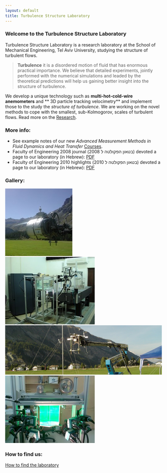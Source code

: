 ```yaml
---
layout: default
title: Turbulence Structure Laboratory
---
```


### Welcome to the Turbulence Structure Laboratory

Turbulence Structure Laboratory is a research laboratory at the School of Mechanical Engineering, Tel Aviv University, studying the structure of turbulent flows. 

> **Turbulence** it is a disordered motion of fluid that has enormous practical importance. We believe that detailed experiments, jointly performed with the numerical simulations and leaded by the theoretical predictions will help us gaining better insight into the structure of turbulence. 


We develop a unique technology such as **multi-hot-cold-wire anemometers** and ** 3D particle tracking velocimetry** and implement those to the study the *structure of turbulence*. We are working on the novel methods to cope with the smallest, sub-Kolmogorov, scales of turbulent flows. Read more on the [Research](/research).  



### More info:
* See example notes of our new *Advanced Measurement Methods in Fluid Dynamics and Heat Transfer* [Courses](/courses). 
* Faculty of Engineering 2008 journal (בטאון הפקולטה ל 2008) devoted a page to our laboratory (in Hebrew): [PDF](/files/Pagesfrom2008bitaon.pdf)
* Faculty of Engineering 2010 highlights (בטאון הפקולטה ל 2010) devoted a page to our laboratory (in Hebrew): [PDF](/files/Pagesfrom2010bitaon.pdf)


### Gallery: 
![Alps field experiment](/images/calibration_in_situ.jpg)
![](/images/lab.jpg)
![micro probe](/images/theprobe.jpg)
![Lid-driven cavity facility](/images/cavity.jpg "Lid driven cavity")

### How to find us:
[How to find the laboratory](/howtofindus)